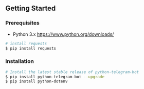 ## Getting Started

### Prerequisites

- Python 3.x https://www.python.org/downloads/
```bash
# install requests
$ pip install requests
```

### Installation

```bash
# Install the latest stable release of python-telegram-bot
$ pip install python-telegram-bot --upgrade
$ pip install python-dotenv

```
